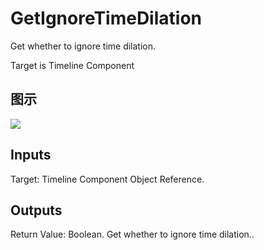 # GetIgnoreTimeDilation

Get whether to ignore time dilation.

Target is Timeline Component

## 图示

![]($-20221218-18281736.png)

## Inputs

Target: Timeline Component Object Reference.  

## Outputs

Return Value: Boolean. Get whether to ignore time dilation..

